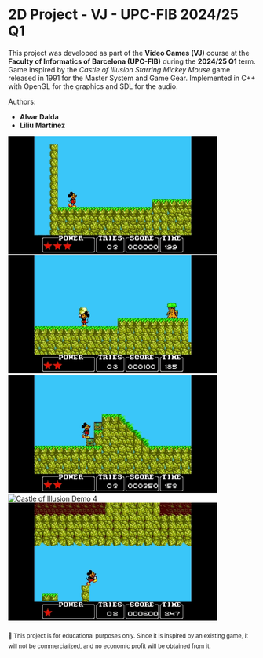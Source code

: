 # 2D Project - VJ - UPC-FIB 2024/25 Q1

This project was developed as part of the **Video Games (VJ)** course at the **Faculty of Informatics of Barcelona (UPC-FIB)** during the **2024/25 Q1** term.
Game inspired by the *Castle of Illusion Starring Mickey Mouse* game released in 1991 for the Master System and Game Gear.
Implemented in C++ with OpenGL for the graphics and SDL for the audio.

Authors:  
- **Alvar Dalda**  
- **Liliu Martínez**

![Castle of Illusion Demo 1](images/demo1.gif)
![Castle of Illusion Demo 2](images/demo2.gif)
![Castle of Illusion Demo 3](images/demo3.gif)
![Castle of Illusion Demo 4](images/demo4.gif)
![Castle of Illusion Demo 5](images/demo5.gif)


<sub>📢 This project is for educational purposes only. Since it is inspired by an existing game, it will not be commercialized, and no economic profit will be obtained from it.</sub>
